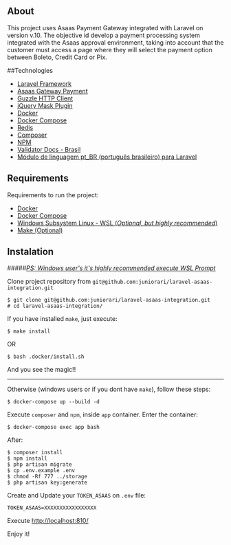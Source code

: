 
## About

This project  uses Asaas Payment Gateway integrated with Laravel on version v.10. The objective
id develop a payment processing system integrated with the Asaas approval environment, 
taking into account that the customer must access a page where they will select the 
payment option between Boleto, Credit Card or Pix.


##Technologies


- [Laravel Framework](https://laravel.com/)
- [Asaas Gateway Payment](https://www.asaas.com/)
- [Guzzle HTTP Client](https://github.com/guzzle/guzzle)
- [jQuery Mask Plugin](http://igorescobar.github.io/jQuery-Mask-Plugin/docs.html)
- [Docker](https://www.docker.com)
- [Docker Compose](https://docs.docker.com/compose/install/)
- [Redis](https://redis.io/)
- [Composer](https://getcomposer.org/)
- [NPM](https://www.npmjs.com/)
- [Validator Docs - Brasil](https://github.com/geekcom/validator-docs/)
- [Módulo de linguagem pt_BR (português brasileiro) para Laravel](https://github.com/lucascudo/laravel-pt-BR-localization/)


## Requirements

Requirements to run the project:

- [Docker](https://www.docker.com)
- [Docker Compose](https://docs.docker.com/compose/install/)
- [Windows Subsystem Linux - WSL (*Optional, but highly recommended*)](https://learn.microsoft.com/pt-br/windows/wsl/install)
- [Make (Optional)](https://www.gnu.org/software/make/)


## Instalation

#####<u>*PS: Windows user's it's highly recommended execute WSL Prompt*</u>

Clone project repository from `git@github.com:juniorari/laravel-asaas-integration.git`
```
$ git clone git@github.com:juniorari/laravel-asaas-integration.git
# cd laravel-asaas-integration/
```

If you have installed `make`, just execute:
```
$ make install
```
OR
```
$ bash .docker/install.sh
```

And you see the magic!!

---


Otherwise (windows users or if you dont have `make`), follow these steps:


```
$ docker-compose up --build -d
```

Execute `composer` and `npm`, inside `app` container. Enter the container:
```
$ docker-compose exec app bash
```
After:
```
$ composer install
$ npm install
$ php artisan migrate
$ cp .env.example .env
$ chmod -Rf 777 ../storage
$ php artisan key:generate
```

Create and Update your `TOKEN_ASAAS` on `.env` file:
```
TOKEN_ASAAS=XXXXXXXXXXXXXXXXX
```

Execute [http://localhost:810/](http://localhost:810/)

Enjoy it!

